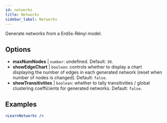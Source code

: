 ```yaml
---
id: networks
title: Networks
sidebar_label: Networks
---
```


Generate networks from a Erdős-Rényi model.

## Options

* __maxNumNodes__ | `number`: undefined. Default: `30`.
* __showEdgeChart__ | `boolean`: controls whether to display a chart displaying the number of edges in each generated network (reset when number of nodes is changed). Default: `false`.
* __showTransitivities__ | `boolean`: whether to tally transitivities / global clustering coefficients for generated networks. Default: `false`.


## Examples

```jsx live
<LearnNetworks />
```

